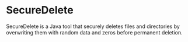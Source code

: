 # SecureDelete
SecureDelete is a Java tool that securely deletes files and directories by overwriting them with random data and zeros before permanent deletion.

